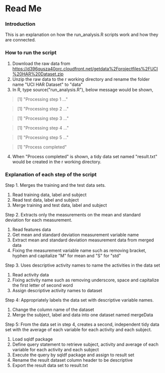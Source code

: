 Read Me
==================
### Introduction
This is an explanation on how the run_analysis.R scripts work and how they are connected.

### How to run the script
1. Download the raw data from https://d396qusza40orc.cloudfront.net/getdata%2Fprojectfiles%2FUCI%20HAR%20Dataset.zip 
2. Unzip the raw data to the r working directory and rename the folder name "UCI HAR Dataset" to "data"
3. In R, type source("run_analysis.R"), below message would be shown,

> [1] "Processing step 1 ..."

> [1] "Processing step 2 ..."

> [1] "Processing step 3 ..."

> [1] "Processing step 4 ..."

> [1] "Processing step 5 ..."

> [1] "Process completed"

4. When "Process completed" is shown, a tidy data set named "result.txt" would be created in the r working directory.

### Explanation of each step of the script
Step 1. Merges the training and the test data sets.
1. Read training data, label and subject
2. Read test data, label and subject
3. Merge training and test data, label and subject

Step 2. Extracts only the measurements on the mean and standard deviation for each measurement.
1. Read features data
2. Get mean and standard deviation measurement variable name
3. Extract mean and standard deviation measurement data from merged data
4. Fixing the measurement variable name such as removing bracket, hyphen and capitalize "M" for mean and "S" for "std"

Step 3. Uses descriptive activity names to name the activities in the data set
1. Read activity data
2. Fixing activity name such as removing underscore, space and capitalize the first letter of second word
3. Assign descriptive activity names to dataset

Step 4: Appropriately labels the data set with descriptive variable names. 
1. Change the column name of the dataset
2. Merge the subject, label and data into one dataset named mergeData

Step 5:  From the data set in step 4, creates a second, independent tidy data set with the average of each variable for each activity and each subject.
1. Load sqldf package
2. Define query statement to retrieve subject, activity and average of each variable for each activity and each subject
3. Execute the query by sqldf package and assign to result set
4. Rename the result dataset column header to be descriptive
5. Export the result data set to result.txt